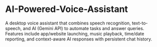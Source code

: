 # AI-Powered-Voice-Assistant
A desktop voice assistant that combines speech recognition, text-to-speech, and AI (Gemini API) to automate tasks and answer queries. Features include app/website launching, music playback, time/date reporting, and context-aware AI responses with persistent chat history.
